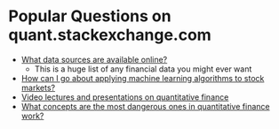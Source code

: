 # Popular Questions on quant.stackexchange.com

- [What data sources are available online?](https://quant.stackexchange.com/questions/141/what-data-sources-are-available-online)
  - This is a huge list of any financial data you might ever want
- [How can I go about applying machine learning algorithms to stock markets?](https://quant.stackexchange.com/questions/111/how-can-i-go-about-applying-machine-learning-algorithms-to-stock-markets)
- [Video lectures and presentations on quantitative finance](https://quant.stackexchange.com/questions/431/video-lectures-and-presentations-on-quantitative-finance)
- [What concepts are the most dangerous ones in quantitative finance work?](https://quant.stackexchange.com/questions/156/what-concepts-are-the-most-dangerous-ones-in-quantitative-finance-work)
